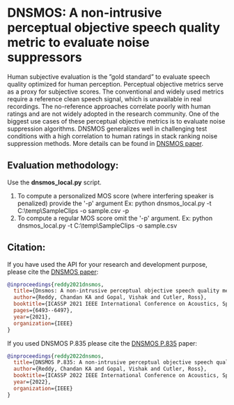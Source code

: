 # DNSMOS: A non-intrusive perceptual objective speech quality metric to evaluate noise suppressors

Human subjective evaluation is the ”gold standard” to evaluate speech quality optimized for human perception.  Perceptual objective metrics serve as a proxy for subjective scores. The conventional and widely used metrics require a reference clean speech signal, which is unavailable in real recordings. The no-reference approaches correlate poorly with human ratings and are not widely adopted in the research community. One of the biggest use cases of these perceptual objective metrics is to evaluate noise suppression algorithms. DNSMOS generalizes well in challenging test conditions with a high correlation to human ratings in stack ranking noise suppression methods. More details can be found in [DNSMOS paper](https://arxiv.org/pdf/2010.15258.pdf).

## Evaluation methodology:
Use the **dnsmos_local.py** script.
1. To compute a personalized MOS score (where interfering speaker is penalized) provide the '-p' argument
Ex: python dnsmos_local.py -t C:\temp\SampleClips -o sample.csv -p
2. To compute a regular MOS score omit the '-p' argument.
Ex: python dnsmos_local.py -t C:\temp\SampleClips -o sample.csv

## Citation:
If you have used the API for your research and development purpose, please cite the [DNSMOS paper](https://arxiv.org/pdf/2010.15258.pdf):
```BibTex
@inproceedings{reddy2021dnsmos,
  title={Dnsmos: A non-intrusive perceptual objective speech quality metric to evaluate noise suppressors},
  author={Reddy, Chandan KA and Gopal, Vishak and Cutler, Ross},
  booktitle={ICASSP 2021 IEEE International Conference on Acoustics, Speech and Signal Processing (ICASSP)},
  pages={6493--6497},
  year={2021},
  organization={IEEE}
}
```

If you used DNSMOS P.835 please cite the [DNSMOS P.835](https://arxiv.org/pdf/2110.01763.pdf) paper:

```BibTex
@inproceedings{reddy2022dnsmos,
  title={DNSMOS P.835: A non-intrusive perceptual objective speech quality metric to evaluate noise suppressors},
  author={Reddy, Chandan KA and Gopal, Vishak and Cutler, Ross},
  booktitle={ICASSP 2022 IEEE International Conference on Acoustics, Speech and Signal Processing (ICASSP)},
  year={2022},
  organization={IEEE}
}
 ```
